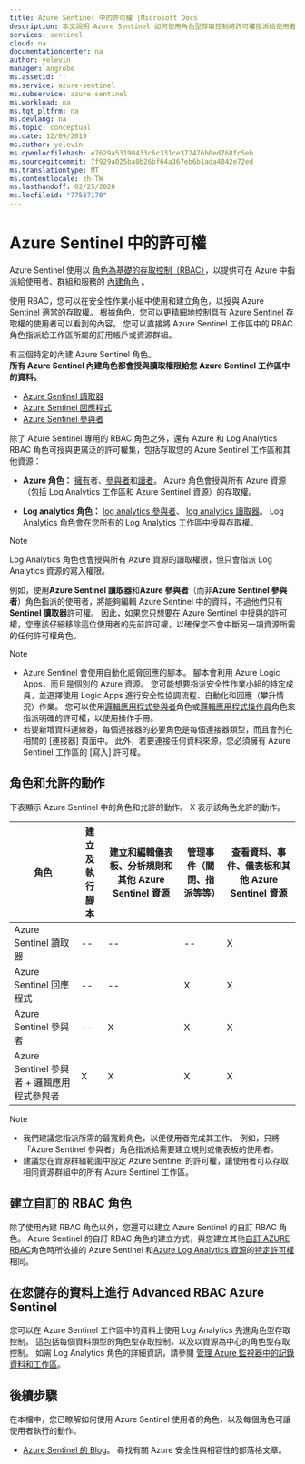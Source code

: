 ```yaml
---
title: Azure Sentinel 中的許可權 |Microsoft Docs
description: 本文說明 Azure Sentinel 如何使用角色型存取控制將許可權指派給使用者，並識別每個角色允許的動作。
services: sentinel
cloud: na
documentationcenter: na
author: yelevin
manager: angrobe
ms.assetid: ''
ms.service: azure-sentinel
ms.subservice: azure-sentinel
ms.workload: na
ms.tgt_pltfrm: na
ms.devlang: na
ms.topic: conceptual
ms.date: 12/09/2019
ms.author: yelevin
ms.openlocfilehash: e7629a53190433c6c331ce372476b0ed768fc5eb
ms.sourcegitcommit: 7f929a025ba0b26bf64a367eb6b1ada4042e72ed
ms.translationtype: MT
ms.contentlocale: zh-TW
ms.lasthandoff: 02/25/2020
ms.locfileid: "77587170"
---
```

# <a name="permissions-in-azure-sentinel"></a>Azure Sentinel 中的許可權

Azure Sentinel 使用以 [角色為基礎的存取控制（RBAC）](../role-based-access-control/role-assignments-portal.md)，以提供可在 Azure 中指派給使用者、群組和服務的 [內建角色](../role-based-access-control/built-in-roles.md) 。

使用 RBAC，您可以在安全性作業小組中使用和建立角色，以授與 Azure Sentinel 適當的存取權。 根據角色，您可以更精細地控制具有 Azure Sentinel 存取權的使用者可以看到的內容。 您可以直接將 Azure Sentinel 工作區中的 RBAC 角色指派給工作區所屬的訂用帳戶或資源群組。

有三個特定的內建 Azure Sentinel 角色。  
**所有 Azure Sentinel 內建角色都會授與讀取權限給您 Azure Sentinel 工作區中的資料。**
- [Azure Sentinel 讀取器](../role-based-access-control/built-in-roles.md#azure-sentinel-reader)
- [Azure Sentinel 回應程式](../role-based-access-control/built-in-roles.md#azure-sentinel-responder)
- [Azure Sentinel 參與者](../role-based-access-control/built-in-roles.md#azure-sentinel-contributor)

除了 Azure Sentinel 專用的 RBAC 角色之外，還有 Azure 和 Log Analytics RBAC 角色可授與更廣泛的許可權集，包括存取您的 Azure Sentinel 工作區和其他資源：

- **Azure 角色：** [擁有](../role-based-access-control/built-in-roles.md#owner)者、[參與者](../role-based-access-control/built-in-roles.md#contributor)和[讀者](../role-based-access-control/built-in-roles.md#reader)。 Azure 角色會授與所有 Azure 資源（包括 Log Analytics 工作區和 Azure Sentinel 資源）的存取權。

-   **Log analytics 角色：** [log analytics 參與者](../role-based-access-control/built-in-roles.md#log-analytics-contributor)、 [log analytics 讀取器](../role-based-access-control/built-in-roles.md#log-analytics-reader)。 Log Analytics 角色會在您所有的 Log Analytics 工作區中授與存取權。 

> [!NOTE]
> Log Analytics 角色也會授與所有 Azure 資源的讀取權限，但只會指派 Log Analytics 資源的寫入權限。


例如，使用**Azure Sentinel 讀取器**和**Azure 參與者**（而非**Azure Sentinel 參與者**）角色指派的使用者，將能夠編輯 Azure Sentinel 中的資料，不過他們只有**Sentinel 讀取器**許可權。 因此，如果您只想要在 Azure Sentinel 中授與的許可權，您應該仔細移除這位使用者的先前許可權，以確保您不會中斷另一項資源所需的任何許可權角色。

> [!NOTE]
>- Azure Sentinel 會使用自動化威脅回應的腳本。 腳本會利用 Azure Logic Apps，而且是個別的 Azure 資源。 您可能想要指派安全性作業小組的特定成員，並選擇使用 Logic Apps 進行安全性協調流程、自動化和回應（攀升情況）作業。 您可以使用[邏輯應用程式參與者](../role-based-access-control/built-in-roles.md#logic-app-contributor)角色或[邏輯應用程式操作員](../role-based-access-control/built-in-roles.md#logic-app-operator)角色來指派明確的許可權，以使用操作手冊。
>- 若要新增資料連線器，每個連接器的必要角色是每個連接器類型，而且會列在相關的 [連接器] 頁面中。 此外，若要連接任何資料來源，您必須擁有 Azure Sentinel 工作區的 [寫入] 許可權。



## <a name="roles-and-allowed-actions"></a>角色和允許的動作

下表顯示 Azure Sentinel 中的角色和允許的動作。 X 表示該角色允許的動作。

| 角色 | 建立及執行腳本| 建立和編輯儀表板、分析規則和其他 Azure Sentinel 資源 | 管理事件（關閉、指派等等） | 查看資料、事件、儀表板和其他 Azure Sentinel 資源 |
|--- |---|---|---|---|
| Azure Sentinel 讀取器 | -- | -- | -- | X |
| Azure Sentinel 回應程式|--|--| X | X |
| Azure Sentinel 參與者 | -- | X | X | X |
| Azure Sentinel 參與者 + 邏輯應用程式參與者 | X | X | X | X |


> [!NOTE]
> - 我們建議您指派所需的最寬鬆角色，以便使用者完成其工作。 例如，只將「Azure Sentinel 參與者」角色指派給需要建立規則或儀表板的使用者。
> - 建議您在資源群組範圍中設定 Azure Sentinel 的許可權，讓使用者可以存取相同資源群組中的所有 Azure Sentinel 工作區。
>
## <a name="building-custom-rbac-roles"></a>建立自訂的 RBAC 角色

除了使用內建 RBAC 角色以外，您還可以建立 Azure Sentinel 的自訂 RBAC 角色。 Azure Sentinel 的自訂 RBAC 角色的建立方式，與您建立其他[自訂 AZURE RBAC](../role-based-access-control/custom-roles-rest.md#create-a-custom-role)角色時所依據的 Azure Sentinel 和[Azure Log Analytics 資源](../role-based-access-control/resource-provider-operations.md#microsoftoperationalinsights)的[特定許可權](../role-based-access-control/resource-provider-operations.md#microsoftsecurityinsights)相同。

## <a name="advanced-rbac-on-the-data-you-store-in-azure-sentinel"></a>在您儲存的資料上進行 Advanced RBAC Azure Sentinel
  
您可以在 Azure Sentinel 工作區中的資料上使用 Log Analytics 先進角色型存取控制。 這包括每個資料類型的角色型存取控制，以及以資源為中心的角色型存取控制。 如需 Log Analytics 角色的詳細資訊，請參閱 [管理 Azure 監視器中的記錄資料和工作區](../azure-monitor/platform/manage-access.md#manage-access-using-workspace-permissions)。

## <a name="next-steps"></a>後續步驟
在本檔中，您已瞭解如何使用 Azure Sentinel 使用者的角色，以及每個角色可讓使用者執行的動作。

* [Azure Sentinel 的 Blog](https://aka.ms/azuresentinelblog)。 尋找有關 Azure 安全性與相容性的部落格文章。
